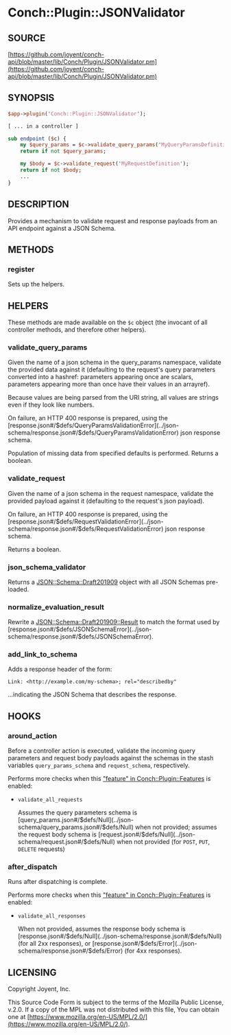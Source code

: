 # Conch::Plugin::JSONValidator

## SOURCE

[https://github.com/joyent/conch-api/blob/master/lib/Conch/Plugin/JSONValidator.pm](https://github.com/joyent/conch-api/blob/master/lib/Conch/Plugin/JSONValidator.pm)

## SYNOPSIS

```perl
$app->plugin('Conch::Plugin::JSONValidator');

[ ... in a controller ]

sub endpoint ($c) {
    my $query_params = $c->validate_query_params('MyQueryParamsDefinition');
    return if not $query_params;

    my $body = $c->validate_request('MyRequestDefinition');
    return if not $body;
    ...
}
```

## DESCRIPTION

Provides a mechanism to validate request and response payloads from an API endpoint against a
JSON Schema.

## METHODS

### register

Sets up the helpers.

## HELPERS

These methods are made available on the `$c` object (the invocant of all controller methods,
and therefore other helpers).

### validate\_query\_params

Given the name of a json schema in the query\_params namespace, validate the provided data
against it (defaulting to the request's query parameters converted into a hashref: parameters
appearing once are scalars, parameters appearing more than once have their values in an
arrayref).

Because values are being parsed from the URI string, all values are strings even if they look like
numbers.

On failure, an HTTP 400 response is prepared, using the
[response.json#/$defs/QueryParamsValidationError](../json-schema/response.json#/$defs/QueryParamsValidationError) json response schema.

Population of missing data from specified defaults is performed.
Returns a boolean.

### validate\_request

Given the name of a json schema in the request namespace, validate the provided payload against
it (defaulting to the request's json payload).

On failure, an HTTP 400 response is prepared, using the
[response.json#/$defs/RequestValidationError](../json-schema/response.json#/$defs/RequestValidationError) json response schema.

Returns a boolean.

### json\_schema\_validator

Returns a [JSON::Schema::Draft201909](https://metacpan.org/pod/JSON%3A%3ASchema%3A%3ADraft201909) object with all JSON Schemas pre-loaded.

### normalize\_evaluation\_result

Rewrite a [JSON::Schema::Draft201909::Result](https://metacpan.org/pod/JSON%3A%3ASchema%3A%3ADraft201909%3A%3AResult) to match the format used by
[response.json#/$defs/JSONSchemaError](../json-schema/response.json#/$defs/JSONSchemaError).

### add\_link\_to\_schema

Adds a response header of the form:

```
Link: <http://example.com/my-schema>; rel="describedby"
```

...indicating the JSON Schema that describes the response.

## HOOKS

### around\_action

Before a controller action is executed, validate the incoming query parameters and request body
payloads against the schemas in the stash variables `query_params_schema` and
`request_schema`, respectively.

Performs more checks when this ["feature" in Conch::Plugin::Features](../modules/Conch%3A%3APlugin%3A%3AFeatures#feature) is enabled:

- `validate_all_requests`

    Assumes the query parameters schema is [query_params.json#/$defs/Null](../json-schema/query_params.json#/$defs/Null) when not provided;
    assumes the request body schema is [request.json#/$defs/Null](../json-schema/request.json#/$defs/Null) when not provided (for
    `POST`, `PUT`, `DELETE` requests)

### after\_dispatch

Runs after dispatching is complete.

Performs more checks when this ["feature" in Conch::Plugin::Features](../modules/Conch%3A%3APlugin%3A%3AFeatures#feature) is enabled:

- `validate_all_responses`

    When not provided, assumes the response body schema is [response.json#/$defs/Null](../json-schema/response.json#/$defs/Null)
    (for all 2xx responses), or [response.json#/$defs/Error](../json-schema/response.json#/$defs/Error) (for 4xx responses).

## LICENSING

Copyright Joyent, Inc.

This Source Code Form is subject to the terms of the Mozilla Public License,
v.2.0. If a copy of the MPL was not distributed with this file, You can obtain
one at [https://www.mozilla.org/en-US/MPL/2.0/](https://www.mozilla.org/en-US/MPL/2.0/).
